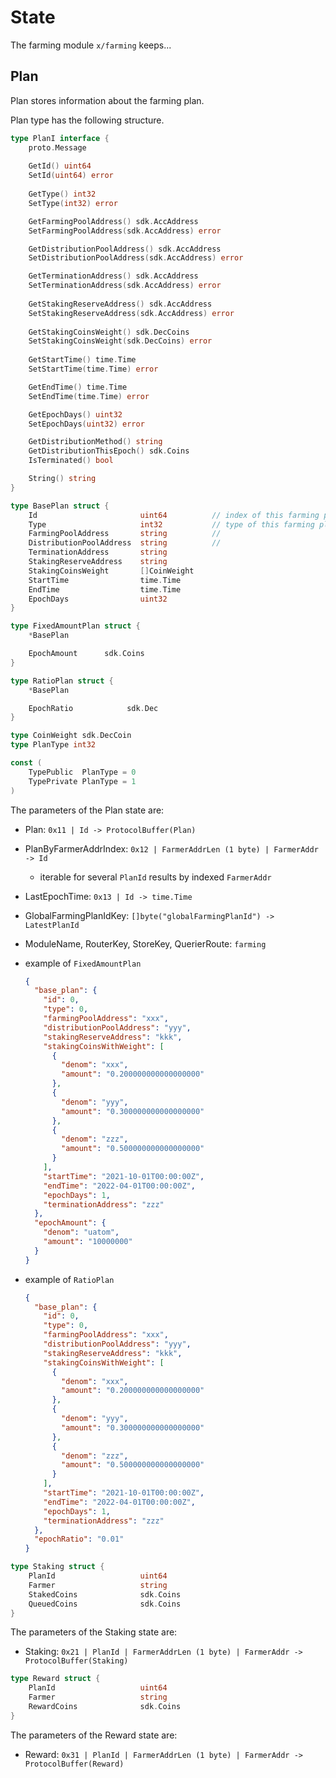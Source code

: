 <!-- order: 2 -->

 # State

The farming module `x/farming` keeps...

## Plan

Plan stores information about the farming plan.

Plan type has the following structure.

```go
type PlanI interface {
    proto.Message
    
    GetId() uint64
    SetId(uint64) error
    
    GetType() int32
    SetType(int32) error

    GetFarmingPoolAddress() sdk.AccAddress
    SetFarmingPoolAddress(sdk.AccAddress) error

    GetDistributionPoolAddress() sdk.AccAddress
    SetDistributionPoolAddress(sdk.AccAddress) error

    GetTerminationAddress() sdk.AccAddress
    SetTerminationAddress(sdk.AccAddress) error
    
    GetStakingReserveAddress() sdk.AccAddress
    SetStakingReserveAddress(sdk.AccAddress) error
        
    GetStakingCoinsWeight() sdk.DecCoins
    SetStakingCoinsWeight(sdk.DecCoins) error
    
    GetStartTime() time.Time
    SetStartTime(time.Time) error

    GetEndTime() time.Time
    SetEndTime(time.Time) error

    GetEpochDays() uint32
    SetEpochDays(uint32) error

    GetDistributionMethod() string
    GetDistributionThisEpoch() sdk.Coins
    IsTerminated() bool

    String() string
}
```

```go
type BasePlan struct {
    Id                       uint64          // index of this farming plan
    Type                     int32           // type of this farming plan, private/public
    FarmingPoolAddress       string          // 
    DistributionPoolAddress  string          // 
    TerminationAddress       string
    StakingReserveAddress    string     
    StakingCoinsWeight       []CoinWeight
    StartTime                time.Time
    EndTime                  time.Time
    EpochDays                uint32
}
```

```go
type FixedAmountPlan struct {
    *BasePlan

    EpochAmount      sdk.Coins
}

```

```go
type RatioPlan struct {
    *BasePlan

    EpochRatio            sdk.Dec
}

```

```go
type CoinWeight sdk.DecCoin
type PlanType int32

const (
    TypePublic  PlanType = 0
    TypePrivate PlanType = 1
)
```

The parameters of the Plan state are:

- Plan: `0x11 | Id -> ProtocolBuffer(Plan)`
- PlanByFarmerAddrIndex: `0x12 | FarmerAddrLen (1 byte) | FarmerAddr -> Id`
    - iterable for several `PlanId` results by indexed `FarmerAddr`
- LastEpochTime: `0x13 | Id -> time.Time`
- GlobalFarmingPlanIdKey: `[]byte("globalFarmingPlanId") -> LatestPlanId`
- ModuleName, RouterKey, StoreKey, QuerierRoute: `farming`

- example of `FixedAmountPlan`

    ```json
    {
      "base_plan": {
        "id": 0,
        "type": 0,
        "farmingPoolAddress": "xxx",
        "distributionPoolAddress": "yyy",
        "stakingReserveAddress": "kkk",
        "stakingCoinsWithWeight": [
          {
            "denom": "xxx",
            "amount": "0.200000000000000000"
          },
          {
            "denom": "yyy",
            "amount": "0.300000000000000000"
          },
          {
            "denom": "zzz",
            "amount": "0.500000000000000000"
          }
        ],
        "startTime": "2021-10-01T00:00:00Z",
        "endTime": "2022-04-01T00:00:00Z",
        "epochDays": 1,
        "terminationAddress": "zzz"
      },
      "epochAmount": {
        "denom": "uatom",
        "amount": "10000000"
      }
    }
    ```

- example of `RatioPlan`

    ```json
    {
      "base_plan": {
        "id": 0,
        "type": 0,
        "farmingPoolAddress": "xxx",
        "distributionPoolAddress": "yyy",
        "stakingReserveAddress": "kkk",
        "stakingCoinsWithWeight": [
          {
            "denom": "xxx",
            "amount": "0.200000000000000000"
          },
          {
            "denom": "yyy",
            "amount": "0.300000000000000000"
          },
          {
            "denom": "zzz",
            "amount": "0.500000000000000000"
          }
        ],
        "startTime": "2021-10-01T00:00:00Z",
        "endTime": "2022-04-01T00:00:00Z",
        "epochDays": 1,
        "terminationAddress": "zzz"
      },
      "epochRatio": "0.01"
    }
    ```

```go
type Staking struct {
    PlanId                   uint64
    Farmer                   string
    StakedCoins              sdk.Coins
    QueuedCoins              sdk.Coins
}
```

The parameters of the Staking state are:

- Staking: `0x21 | PlanId | FarmerAddrLen (1 byte) | FarmerAddr -> ProtocolBuffer(Staking)`

```go
type Reward struct {
    PlanId                   uint64
    Farmer                   string
    RewardCoins              sdk.Coins
}
```

The parameters of the Reward state are:

- Reward: `0x31 | PlanId | FarmerAddrLen (1 byte) | FarmerAddr -> ProtocolBuffer(Reward)`



